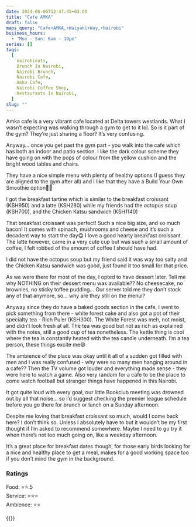 ```yaml
---
date: 2024-06-06T12:47:45+03:00
title: "Cafe AMKA"
draft: false
maps_query: "Cafe+AMKA,+Waiyaki+Way,+Nairobi"
business_hours:
  - "Mon - Sun: 6am - 10pm"
series: []
tags:
  [
    nairobieats,
    Brunch In Nairobi,
    Nairobi Brunch,
    Nairobi Cafe,
    Amka Cafe,
    Nairobi Coffee Shop,
    Restaurants In Nairobi,
  ]
slug: ""
---
```


Amka cafe is a very vibrant cafe located at Delta towers westlands. What I wasn’t expecting was walking through a gym to get to it lol. So is it part of the gym? They’re just sharing a floor? It’s very confusing.

Anyway… once you get past the gym part - you walk into the cafe which has both an indoor and patio section. I like the dark colour scheme they have going on with the pops of colour from the yellow cushion and the bright wood tables and chairs.

They have a nice simple menu with plenty of healthy options (I guess they are aligned to the gym after all) and I like that they have a Build Your Own Smoothie option👌🏾

I got the breakfast tartine which is similar to the breakfast croissant (KSH950) and a latte (KSH280) while my friends had the octopus soup (KSH700), and the Chicken Katsu sandwich (KSH1140)

That breakfast croissant was perfect! Such a nice big size, and so much bacon! It comes with spinach, mushrooms and cheese and it’s such a decadent way to start the day😋 I love a good hearty breakfast croissant. The latte however, came in a very cute cup but was such a small amount of coffee, I felt robbed of the amount of coffee I should have had.

I did not have the octopus soup but my friend said it was way too salty and the Chicken Katsu sandwich was good, just found it too small for that price.

As we were there for most of the day, I opted to have dessert later. Tell me why NOTHING on their dessert menu was available?? No cheesecake, no brownies, no sticky toffee pudding… Our server told me they don’t stock any of that anymore, so… why are they still on the menul?

Anyway since they do have a baked goods section in the cafe, I went to pick something from there - white forest cake and also got a pot of their specialty tea - Rich Pu’er (KSH300). The White Forest was meh, not moist, and didn’t look fresh at all. The tea was good but not as rich as explained with the notes, still a good cup of tea nonetheless. The kettle thing is cool where the tea is constantly heated with the tea candle underneath. I’m a tea person, these things excite me😄

The ambience of the place was okay until it all of a sudden got filled with men and I was really confused - why were so many men hanging around in a cafe?? Then the TV volume got louder and everything made sense - they were here to watch a game. Also very random for a cafe to be the place to come watch football but stranger things have happened in this Nairobi.

It got quite loud with every goal, our little Bookclub meeting was drowned out by all that noise… so I’d suggest checking the premier league schedule before you go there for brunch or lunch on a Sunday afternoon.

Despite me loving that breakfast croissant so much, would I come back here? I don’t think so. Unless I absolutely have to but it wouldn’t be my first thought if I’m asked to recommend somewhere. Maybe I need to go try it when there’s not too much going on, like a weekday afternoon.

It’s a great place for breakfast dates though, for those early birds looking for a nice and healthy place to get a meal, makes for a good working space too if you don’t mind the gym in the background.

### Ratings

Food: ⭐️⭐️.5<br>
Service: ⭐️⭐️⭐️<br>
Ambience: ⭐️⭐️<br>

{{<remote-image-gallery key="amka-cafe">}}
